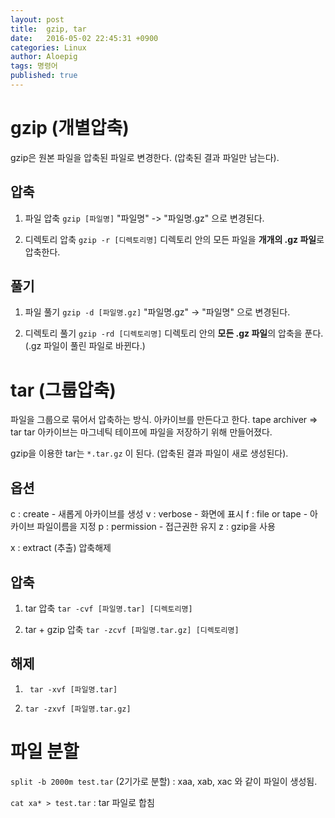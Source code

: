```yaml
---
layout: post
title:  gzip, tar
date:   2016-05-02 22:45:31 +0900
categories: Linux
author: Aloepig
tags: 명령어
published: true
---
```


gzip (개별압축)
===========
gzip은 원본 파일을 압축된 파일로 변경한다.
(압축된 결과 파일만 남는다).

압축
---
1. 파일 압축
`gzip [파일명]`
"파일명" -> "파일명.gz" 으로 변경된다.

2. 디렉토리 압축
`gzip -r [디렉토리명]`
디렉토리 안의 모든 파일을 **개개의 .gz 파일**로 압축한다.

풀기
---
1. 파일 풀기
`gzip -d [파일명.gz]`
"파일명.gz" -> "파일명" 으로 변경된다.

2. 디렉토리 풀기
`gzip -rd [디렉토리명]`
디렉토리 안의 **모든 .gz 파일**의 압축을 푼다.
(.gz 파일이 풀린 파일로 바뀐다.)

tar (그룹압축)
==========
파일을 그룹으로 묶어서 압축하는 방식.
아카이브를 만든다고 한다. tape archiver => tar
tar 아카이브는 마그네틱 테이프에 파일을 저장하기 위해 만들어졌다.

gzip을 이용한 tar는 `*.tar.gz` 이 된다.
(압축된 결과 파일이 새로 생성된다).

옵션
---
c : create - 새롭게 아카이브를 생성
v : verbose - 화면에 표시
f : file or tape - 아카이브 파일이름을 지정
p : permission - 접근권한 유지
z : gzip을 사용

x : extract (추출) 압축해제

압축
----
1. tar 압축
`tar -cvf [파일명.tar] [디렉토리명]`

2. tar + gzip 압축
`tar -zcvf [파일명.tar.gz] [디렉토리명]`

해제
---
1. ` tar -xvf [파일명.tar]`     

2. `tar -zxvf [파일명.tar.gz]`

파일 분할
=====
`split -b 2000m test.tar` (2기가로 분할)
: xaa, xab, xac 와 같이 파일이 생성됨.

`cat xa* > test.tar`
: tar 파일로 합침
